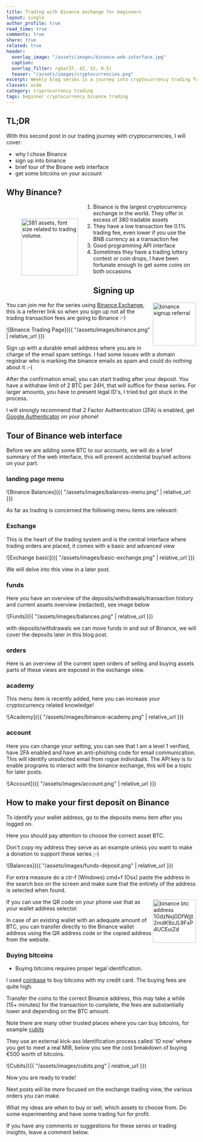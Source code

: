 ```yaml
---
title: Trading with Binance exchange for beginners
layout: single
author_profile: true
read_time: true
comments: true
share: true
related: true
header:
  overlay_image: "/assets/images/binance-web-interface.jpg"
  caption: 
  overlay_filter: rgba(37, 42, 52, 0.5)
  teaser: "/assets/images/cryptocurrencies.png"
excerpt: Weekly blog series is a journey into cryptocurrency trading for beginners, this week up and running with Binance.
classes: wide
category: cryprocurrency trading
tags: beginner cryptocurrency binance trading
---
```

## TL;DR
With this second post in our trading journey with cryptocurrencies, I will cover:

* why I chose Binance
* sign up into binance
* brief tour of the Binane web interface
* get some bitcoins on your account

## Why Binance?

<img class="img-left" title="381 assets, font size related to trading volume." style=";margin:40px;width:150px;float:left" src="/assets/images/cryptocurrencies.png"/>

1. Binance is the largest cryptocurrency exchange in the world. They offer in excess of 380 tradable assets
2. They have a low transaction fee 0.1% trading fee, even lower if you use the BNB currency as a transaction fee
3. Good programming API interface
4. Sometimes they have a trading lottery contest or coin drops, I have been fortunate enough to get some coins on both occasions

## Signing up

<img class="img-left" style="background-color:white;padding:2px;width:114px;float:right" titel="binance signup referral" alt="binance signup referral" src="/assets/images/qr.jpg"/>

You can join me for the series using [Binance Exchange](https://www.binance.com/?ref=35360148), 
this is a referrer link so when you sign up not all the trading transaction fees are going to Binance :-)

![Binance Trading Page]({{ "/assets/images/binance.png" | relative_url }})

Sign up with a durable email address where you are in charge of the email spam settings. I had some issues with a domain registrar who is marking the binance emails as spam and could do nothing about it :-(

After the confirmation email, you can start trading after your deposit. 
You have a withdraw limit of 2 BTC per 24H, that will suffice for these series.
For larger amounts, you have to present legal ID's, I tried but got stuck in the process.

I will strongly recommend that 2 Factor Authentication (2FA) is enabled, get [Google Authenticator](https://support.binance.com/hc/en-us/articles/115000433432-Google-Guide-2FA) on your phone!

## Tour of Binance web interface

Before we are adding some BTC to our accounts, we will do a brief summary of the web interface, this will prevent accidental buy/sell actions on your part.

### landing page menu

![Binance Balances]({{ "/assets/images/balances-menu.png" | relative_url }})

As far as trading is concerned the following menu items are relevant:

### Exchange
This is the heart of the trading system and is the central interface where trading orders are placed, it comes with a basic and advanced view

![Exchange basic]({{ "/assets/images/basic-exchange.png" | relative_url }})

We will delve into this view in a later post.

### funds
Here you have an overview of the deposits/withdrawals/transaction history and current assets overview (redacted), see image below

![Funds]({{ "/assets/images/balances.png" | relative_url }})

with deposits/withdrawals we can move funds in and out of Binance, we will cover the deposits later in this blog post.

### orders
Here is an overview of the current open orders of selling and buying assets parts of these views are exposed in the exchange view.

### academy
This menu item is recently added, here you can increase your cryptocurrency related knowledge!

![Academy]({{ "/assets/images/binance-academy.png" | relative_url }})

### account
Here you can change your setting, you can see that I am a level 1 verified, have 2FA enabled and have an anti-phishing code for email communication. 
This will identify unsolicited email from rogue individuals. The API key is to enable programs to interact with the binance exchange, this will be a topic for later posts.

![Account]({{ "/assets/images/account.png" | relative_url }})


## How to make your first deposit on Binance

To identify your wallet address, go to the deposits menu item after you logged on.

Here you should pay attention to choose the correct asset BTC.

Don't copy my address they serve as an example unless you want to make a donation to support these series ;-)

![Balances]({{ "/assets/images/funds-deposit.png" | relative_url }})

For extra measure do a ctr-f (Windows) cmd+f (Osx) paste the address in the search box on the screen and make sure that the entirety of the address is selected when found.


<img class="img-left" style="background-color:white;padding:2px;width:114px;float:right" titel="binance BTC address" alt="binance btc address 1GdzNxjGDfWjjt2mdK9zJL9FxP4UCEuiZd" src="/assets/images/btc-deposit-address.png"/>

If you can use the QR code on your phone use that as your wallet address selector.

In case of an existing wallet with an adequate amount of BTC, you can transfer directly to the Binance wallet address using the QR address code or the copied address from the website.

### Buying bitcoins

* Buying bitcoins requires proper legal identification.

I used [coinbase](https://www.coinbase.com) to buy bitcoins with my credit card. The buying fees are quite high.

Transfer the coins to the correct Binance address, this may take a while (15+ minutes) for the transaction to complete, the fees are substantially lower and depending on the BTC amount.

Note there are many other trusted places where you can buy bitcoins, for example [cubits](https://cubits.com/)

They use an external kick-ass Identification process called 'ID now' where you get to meet a real MIB, below you see the cost breakdown of buying €500 worth of bitcoins.

![Cubits]({{ "/assets/images/cubits.png" | relative_url }})

Now you are ready to trade!

Next posts will be more focused on the exchange trading view, the various orders you can make. 

What my ideas are when to buy or sell, which assets to choose from. Do some experimenting and have some trading fun for profit.

If you have any comments or suggestions for these series or trading insights, leave a comment below.